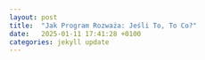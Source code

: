 ```yaml
---
layout: post
title:  "Jak Program Rozważa: Jeśli To, To Co?"
date:   2025-01-11 17:41:28 +0100
categories: jekyll update
---
```


